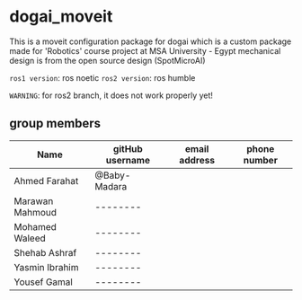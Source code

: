 # dogai_moveit

This is a moveit configuration package for dogai which is a custom package made for 'Robotics' course project at MSA University - Egypt
mechanical design is from the open source design (SpotMicroAI)

```ros1 version```: ros noetic
```ros2 version```: ros humble

```WARNING```: for ros2 branch, it does not work properly yet!

## group members

| Name            | gitHub username | email address | phone number |
| --------------- | --------------- | ------------- | ------------ |
| Ahmed Farahat   | @Baby-Madara    |               |              |
| Marawan Mahmoud | --------        |               |              |
| Mohamed Waleed  | --------        |               |              |
| Shehab Ashraf   | --------        |               |              |
| Yasmin Ibrahim  | --------        |               |              |
| Yousef Gamal    | --------        |               |              |
